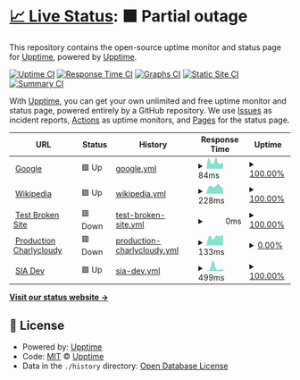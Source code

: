 # [📈 Live Status](https://upptime.github.io/upptime): <!--live status--> **🟧 Partial outage**

This repository contains the open-source uptime monitor and status page for [Upptime](https://upptime.js.org), powered by [Upptime](https://github.com/upptime/upptime).

[![Uptime CI](https://github.com/cbrunosps/statuspage/workflows/Uptime%20CI/badge.svg)](https://github.com/cbrunosps/statuspage/actions?query=workflow%3A%22Uptime+CI%22)
[![Response Time CI](https://github.com/cbrunosps/statuspage/workflows/Response%20Time%20CI/badge.svg)](https://github.com/cbrunosps/statuspage/actions?query=workflow%3A%22Response+Time+CI%22)
[![Graphs CI](https://github.com/cbrunosps/statuspage/workflows/Graphs%20CI/badge.svg)](https://github.com/cbrunosps/statuspage/actions?query=workflow%3A%22Graphs+CI%22)
[![Static Site CI](https://github.com/cbrunosps/statuspage/workflows/Static%20Site%20CI/badge.svg)](https://github.com/cbrunosps/statuspage/actions?query=workflow%3A%22Static+Site+CI%22)
[![Summary CI](https://github.com/cbrunosps/statuspage/workflows/Summary%20CI/badge.svg)](https://github.com/cbrunosps/statuspage/actions?query=workflow%3A%22Summary+CI%22)

With [Upptime](https://upptime.js.org), you can get your own unlimited and free uptime monitor and status page, powered entirely by a GitHub repository. We use [Issues](https://github.com/upptime/upptime/issues) as incident reports, [Actions](https://github.com/cbrunosps/statuspage/actions) as uptime monitors, and [Pages](https://upptime.github.io/upptime) for the status page.

<!--start: status pages-->
<!-- This summary is generated by Upptime (https://github.com/upptime/upptime) -->
<!-- Do not edit this manually, your changes will be overwritten -->
<!-- prettier-ignore -->
| URL | Status | History | Response Time | Uptime |
| --- | ------ | ------- | ------------- | ------ |
| <img alt="" src="https://favicons.githubusercontent.com/www.google.com" height="13"> [Google](https://www.google.com) | 🟩 Up | [google.yml](https://github.com/cbrunosps/statuspage/commits/HEAD/history/google.yml) | <details><summary><img alt="Response time graph" src="./graphs/google/response-time-week.png" height="20"> 84ms</summary><br><a href="https://cbrunosps.github.io/statuspage/history/google"><img alt="Response time 84" src="https://img.shields.io/endpoint?url=https%3A%2F%2Fraw.githubusercontent.com%2Fcbrunosps%2Fstatuspage%2FHEAD%2Fapi%2Fgoogle%2Fresponse-time.json"></a><br><a href="https://cbrunosps.github.io/statuspage/history/google"><img alt="24-hour response time 64" src="https://img.shields.io/endpoint?url=https%3A%2F%2Fraw.githubusercontent.com%2Fcbrunosps%2Fstatuspage%2FHEAD%2Fapi%2Fgoogle%2Fresponse-time-day.json"></a><br><a href="https://cbrunosps.github.io/statuspage/history/google"><img alt="7-day response time 84" src="https://img.shields.io/endpoint?url=https%3A%2F%2Fraw.githubusercontent.com%2Fcbrunosps%2Fstatuspage%2FHEAD%2Fapi%2Fgoogle%2Fresponse-time-week.json"></a><br><a href="https://cbrunosps.github.io/statuspage/history/google"><img alt="30-day response time 84" src="https://img.shields.io/endpoint?url=https%3A%2F%2Fraw.githubusercontent.com%2Fcbrunosps%2Fstatuspage%2FHEAD%2Fapi%2Fgoogle%2Fresponse-time-month.json"></a><br><a href="https://cbrunosps.github.io/statuspage/history/google"><img alt="1-year response time 84" src="https://img.shields.io/endpoint?url=https%3A%2F%2Fraw.githubusercontent.com%2Fcbrunosps%2Fstatuspage%2FHEAD%2Fapi%2Fgoogle%2Fresponse-time-year.json"></a></details> | <details><summary><a href="https://cbrunosps.github.io/statuspage/history/google">100.00%</a></summary><a href="https://cbrunosps.github.io/statuspage/history/google"><img alt="All-time uptime 100.00%" src="https://img.shields.io/endpoint?url=https%3A%2F%2Fraw.githubusercontent.com%2Fcbrunosps%2Fstatuspage%2FHEAD%2Fapi%2Fgoogle%2Fuptime.json"></a><br><a href="https://cbrunosps.github.io/statuspage/history/google"><img alt="24-hour uptime 100.00%" src="https://img.shields.io/endpoint?url=https%3A%2F%2Fraw.githubusercontent.com%2Fcbrunosps%2Fstatuspage%2FHEAD%2Fapi%2Fgoogle%2Fuptime-day.json"></a><br><a href="https://cbrunosps.github.io/statuspage/history/google"><img alt="7-day uptime 100.00%" src="https://img.shields.io/endpoint?url=https%3A%2F%2Fraw.githubusercontent.com%2Fcbrunosps%2Fstatuspage%2FHEAD%2Fapi%2Fgoogle%2Fuptime-week.json"></a><br><a href="https://cbrunosps.github.io/statuspage/history/google"><img alt="30-day uptime 100.00%" src="https://img.shields.io/endpoint?url=https%3A%2F%2Fraw.githubusercontent.com%2Fcbrunosps%2Fstatuspage%2FHEAD%2Fapi%2Fgoogle%2Fuptime-month.json"></a><br><a href="https://cbrunosps.github.io/statuspage/history/google"><img alt="1-year uptime 100.00%" src="https://img.shields.io/endpoint?url=https%3A%2F%2Fraw.githubusercontent.com%2Fcbrunosps%2Fstatuspage%2FHEAD%2Fapi%2Fgoogle%2Fuptime-year.json"></a></details>
| <img alt="" src="https://favicons.githubusercontent.com/en.wikipedia.org" height="13"> [Wikipedia](https://en.wikipedia.org) | 🟩 Up | [wikipedia.yml](https://github.com/cbrunosps/statuspage/commits/HEAD/history/wikipedia.yml) | <details><summary><img alt="Response time graph" src="./graphs/wikipedia/response-time-week.png" height="20"> 228ms</summary><br><a href="https://cbrunosps.github.io/statuspage/history/wikipedia"><img alt="Response time 228" src="https://img.shields.io/endpoint?url=https%3A%2F%2Fraw.githubusercontent.com%2Fcbrunosps%2Fstatuspage%2FHEAD%2Fapi%2Fwikipedia%2Fresponse-time.json"></a><br><a href="https://cbrunosps.github.io/statuspage/history/wikipedia"><img alt="24-hour response time 230" src="https://img.shields.io/endpoint?url=https%3A%2F%2Fraw.githubusercontent.com%2Fcbrunosps%2Fstatuspage%2FHEAD%2Fapi%2Fwikipedia%2Fresponse-time-day.json"></a><br><a href="https://cbrunosps.github.io/statuspage/history/wikipedia"><img alt="7-day response time 228" src="https://img.shields.io/endpoint?url=https%3A%2F%2Fraw.githubusercontent.com%2Fcbrunosps%2Fstatuspage%2FHEAD%2Fapi%2Fwikipedia%2Fresponse-time-week.json"></a><br><a href="https://cbrunosps.github.io/statuspage/history/wikipedia"><img alt="30-day response time 228" src="https://img.shields.io/endpoint?url=https%3A%2F%2Fraw.githubusercontent.com%2Fcbrunosps%2Fstatuspage%2FHEAD%2Fapi%2Fwikipedia%2Fresponse-time-month.json"></a><br><a href="https://cbrunosps.github.io/statuspage/history/wikipedia"><img alt="1-year response time 228" src="https://img.shields.io/endpoint?url=https%3A%2F%2Fraw.githubusercontent.com%2Fcbrunosps%2Fstatuspage%2FHEAD%2Fapi%2Fwikipedia%2Fresponse-time-year.json"></a></details> | <details><summary><a href="https://cbrunosps.github.io/statuspage/history/wikipedia">100.00%</a></summary><a href="https://cbrunosps.github.io/statuspage/history/wikipedia"><img alt="All-time uptime 100.00%" src="https://img.shields.io/endpoint?url=https%3A%2F%2Fraw.githubusercontent.com%2Fcbrunosps%2Fstatuspage%2FHEAD%2Fapi%2Fwikipedia%2Fuptime.json"></a><br><a href="https://cbrunosps.github.io/statuspage/history/wikipedia"><img alt="24-hour uptime 100.00%" src="https://img.shields.io/endpoint?url=https%3A%2F%2Fraw.githubusercontent.com%2Fcbrunosps%2Fstatuspage%2FHEAD%2Fapi%2Fwikipedia%2Fuptime-day.json"></a><br><a href="https://cbrunosps.github.io/statuspage/history/wikipedia"><img alt="7-day uptime 100.00%" src="https://img.shields.io/endpoint?url=https%3A%2F%2Fraw.githubusercontent.com%2Fcbrunosps%2Fstatuspage%2FHEAD%2Fapi%2Fwikipedia%2Fuptime-week.json"></a><br><a href="https://cbrunosps.github.io/statuspage/history/wikipedia"><img alt="30-day uptime 100.00%" src="https://img.shields.io/endpoint?url=https%3A%2F%2Fraw.githubusercontent.com%2Fcbrunosps%2Fstatuspage%2FHEAD%2Fapi%2Fwikipedia%2Fuptime-month.json"></a><br><a href="https://cbrunosps.github.io/statuspage/history/wikipedia"><img alt="1-year uptime 100.00%" src="https://img.shields.io/endpoint?url=https%3A%2F%2Fraw.githubusercontent.com%2Fcbrunosps%2Fstatuspage%2FHEAD%2Fapi%2Fwikipedia%2Fuptime-year.json"></a></details>
| <img alt="" src="https://favicons.githubusercontent.com/thissitedoesnotexist.koj.co" height="13"> [Test Broken Site](https://thissitedoesnotexist.koj.co) | 🟥 Down | [test-broken-site.yml](https://github.com/cbrunosps/statuspage/commits/HEAD/history/test-broken-site.yml) | <details><summary><img alt="Response time graph" src="./graphs/test-broken-site/response-time-week.png" height="20"> 0ms</summary><br><a href="https://cbrunosps.github.io/statuspage/history/test-broken-site"><img alt="Response time 0" src="https://img.shields.io/endpoint?url=https%3A%2F%2Fraw.githubusercontent.com%2Fcbrunosps%2Fstatuspage%2FHEAD%2Fapi%2Ftest-broken-site%2Fresponse-time.json"></a><br><a href="https://cbrunosps.github.io/statuspage/history/test-broken-site"><img alt="24-hour response time 0" src="https://img.shields.io/endpoint?url=https%3A%2F%2Fraw.githubusercontent.com%2Fcbrunosps%2Fstatuspage%2FHEAD%2Fapi%2Ftest-broken-site%2Fresponse-time-day.json"></a><br><a href="https://cbrunosps.github.io/statuspage/history/test-broken-site"><img alt="7-day response time 0" src="https://img.shields.io/endpoint?url=https%3A%2F%2Fraw.githubusercontent.com%2Fcbrunosps%2Fstatuspage%2FHEAD%2Fapi%2Ftest-broken-site%2Fresponse-time-week.json"></a><br><a href="https://cbrunosps.github.io/statuspage/history/test-broken-site"><img alt="30-day response time 0" src="https://img.shields.io/endpoint?url=https%3A%2F%2Fraw.githubusercontent.com%2Fcbrunosps%2Fstatuspage%2FHEAD%2Fapi%2Ftest-broken-site%2Fresponse-time-month.json"></a><br><a href="https://cbrunosps.github.io/statuspage/history/test-broken-site"><img alt="1-year response time 0" src="https://img.shields.io/endpoint?url=https%3A%2F%2Fraw.githubusercontent.com%2Fcbrunosps%2Fstatuspage%2FHEAD%2Fapi%2Ftest-broken-site%2Fresponse-time-year.json"></a></details> | <details><summary><a href="https://cbrunosps.github.io/statuspage/history/test-broken-site">100.00%</a></summary><a href="https://cbrunosps.github.io/statuspage/history/test-broken-site"><img alt="All-time uptime 100.00%" src="https://img.shields.io/endpoint?url=https%3A%2F%2Fraw.githubusercontent.com%2Fcbrunosps%2Fstatuspage%2FHEAD%2Fapi%2Ftest-broken-site%2Fuptime.json"></a><br><a href="https://cbrunosps.github.io/statuspage/history/test-broken-site"><img alt="24-hour uptime 100.00%" src="https://img.shields.io/endpoint?url=https%3A%2F%2Fraw.githubusercontent.com%2Fcbrunosps%2Fstatuspage%2FHEAD%2Fapi%2Ftest-broken-site%2Fuptime-day.json"></a><br><a href="https://cbrunosps.github.io/statuspage/history/test-broken-site"><img alt="7-day uptime 100.00%" src="https://img.shields.io/endpoint?url=https%3A%2F%2Fraw.githubusercontent.com%2Fcbrunosps%2Fstatuspage%2FHEAD%2Fapi%2Ftest-broken-site%2Fuptime-week.json"></a><br><a href="https://cbrunosps.github.io/statuspage/history/test-broken-site"><img alt="30-day uptime 100.00%" src="https://img.shields.io/endpoint?url=https%3A%2F%2Fraw.githubusercontent.com%2Fcbrunosps%2Fstatuspage%2FHEAD%2Fapi%2Ftest-broken-site%2Fuptime-month.json"></a><br><a href="https://cbrunosps.github.io/statuspage/history/test-broken-site"><img alt="1-year uptime 100.00%" src="https://img.shields.io/endpoint?url=https%3A%2F%2Fraw.githubusercontent.com%2Fcbrunosps%2Fstatuspage%2FHEAD%2Fapi%2Ftest-broken-site%2Fuptime-year.json"></a></details>
| <img alt="" src="https://favicons.githubusercontent.com/produccion.charlycloudy.com" height="13"> [Production Charlycloudy](http://produccion.charlycloudy.com) | 🟥 Down | [production-charlycloudy.yml](https://github.com/cbrunosps/statuspage/commits/HEAD/history/production-charlycloudy.yml) | <details><summary><img alt="Response time graph" src="./graphs/production-charlycloudy/response-time-week.png" height="20"> 133ms</summary><br><a href="https://cbrunosps.github.io/statuspage/history/production-charlycloudy"><img alt="Response time 133" src="https://img.shields.io/endpoint?url=https%3A%2F%2Fraw.githubusercontent.com%2Fcbrunosps%2Fstatuspage%2FHEAD%2Fapi%2Fproduction-charlycloudy%2Fresponse-time.json"></a><br><a href="https://cbrunosps.github.io/statuspage/history/production-charlycloudy"><img alt="24-hour response time 81" src="https://img.shields.io/endpoint?url=https%3A%2F%2Fraw.githubusercontent.com%2Fcbrunosps%2Fstatuspage%2FHEAD%2Fapi%2Fproduction-charlycloudy%2Fresponse-time-day.json"></a><br><a href="https://cbrunosps.github.io/statuspage/history/production-charlycloudy"><img alt="7-day response time 133" src="https://img.shields.io/endpoint?url=https%3A%2F%2Fraw.githubusercontent.com%2Fcbrunosps%2Fstatuspage%2FHEAD%2Fapi%2Fproduction-charlycloudy%2Fresponse-time-week.json"></a><br><a href="https://cbrunosps.github.io/statuspage/history/production-charlycloudy"><img alt="30-day response time 133" src="https://img.shields.io/endpoint?url=https%3A%2F%2Fraw.githubusercontent.com%2Fcbrunosps%2Fstatuspage%2FHEAD%2Fapi%2Fproduction-charlycloudy%2Fresponse-time-month.json"></a><br><a href="https://cbrunosps.github.io/statuspage/history/production-charlycloudy"><img alt="1-year response time 133" src="https://img.shields.io/endpoint?url=https%3A%2F%2Fraw.githubusercontent.com%2Fcbrunosps%2Fstatuspage%2FHEAD%2Fapi%2Fproduction-charlycloudy%2Fresponse-time-year.json"></a></details> | <details><summary><a href="https://cbrunosps.github.io/statuspage/history/production-charlycloudy">0.00%</a></summary><a href="https://cbrunosps.github.io/statuspage/history/production-charlycloudy"><img alt="All-time uptime 0.00%" src="https://img.shields.io/endpoint?url=https%3A%2F%2Fraw.githubusercontent.com%2Fcbrunosps%2Fstatuspage%2FHEAD%2Fapi%2Fproduction-charlycloudy%2Fuptime.json"></a><br><a href="https://cbrunosps.github.io/statuspage/history/production-charlycloudy"><img alt="24-hour uptime 0.00%" src="https://img.shields.io/endpoint?url=https%3A%2F%2Fraw.githubusercontent.com%2Fcbrunosps%2Fstatuspage%2FHEAD%2Fapi%2Fproduction-charlycloudy%2Fuptime-day.json"></a><br><a href="https://cbrunosps.github.io/statuspage/history/production-charlycloudy"><img alt="7-day uptime 0.00%" src="https://img.shields.io/endpoint?url=https%3A%2F%2Fraw.githubusercontent.com%2Fcbrunosps%2Fstatuspage%2FHEAD%2Fapi%2Fproduction-charlycloudy%2Fuptime-week.json"></a><br><a href="https://cbrunosps.github.io/statuspage/history/production-charlycloudy"><img alt="30-day uptime 0.00%" src="https://img.shields.io/endpoint?url=https%3A%2F%2Fraw.githubusercontent.com%2Fcbrunosps%2Fstatuspage%2FHEAD%2Fapi%2Fproduction-charlycloudy%2Fuptime-month.json"></a><br><a href="https://cbrunosps.github.io/statuspage/history/production-charlycloudy"><img alt="1-year uptime 0.00%" src="https://img.shields.io/endpoint?url=https%3A%2F%2Fraw.githubusercontent.com%2Fcbrunosps%2Fstatuspage%2FHEAD%2Fapi%2Fproduction-charlycloudy%2Fuptime-year.json"></a></details>
| <img alt="" src="https://favicons.githubusercontent.com/web.sia.dev.principal.com.mx" height="13"> [SIA Dev](https://web.sia.dev.principal.com.mx) | 🟩 Up | [sia-dev.yml](https://github.com/cbrunosps/statuspage/commits/HEAD/history/sia-dev.yml) | <details><summary><img alt="Response time graph" src="./graphs/sia-dev/response-time-week.png" height="20"> 499ms</summary><br><a href="https://cbrunosps.github.io/statuspage/history/sia-dev"><img alt="Response time 499" src="https://img.shields.io/endpoint?url=https%3A%2F%2Fraw.githubusercontent.com%2Fcbrunosps%2Fstatuspage%2FHEAD%2Fapi%2Fsia-dev%2Fresponse-time.json"></a><br><a href="https://cbrunosps.github.io/statuspage/history/sia-dev"><img alt="24-hour response time 320" src="https://img.shields.io/endpoint?url=https%3A%2F%2Fraw.githubusercontent.com%2Fcbrunosps%2Fstatuspage%2FHEAD%2Fapi%2Fsia-dev%2Fresponse-time-day.json"></a><br><a href="https://cbrunosps.github.io/statuspage/history/sia-dev"><img alt="7-day response time 499" src="https://img.shields.io/endpoint?url=https%3A%2F%2Fraw.githubusercontent.com%2Fcbrunosps%2Fstatuspage%2FHEAD%2Fapi%2Fsia-dev%2Fresponse-time-week.json"></a><br><a href="https://cbrunosps.github.io/statuspage/history/sia-dev"><img alt="30-day response time 499" src="https://img.shields.io/endpoint?url=https%3A%2F%2Fraw.githubusercontent.com%2Fcbrunosps%2Fstatuspage%2FHEAD%2Fapi%2Fsia-dev%2Fresponse-time-month.json"></a><br><a href="https://cbrunosps.github.io/statuspage/history/sia-dev"><img alt="1-year response time 499" src="https://img.shields.io/endpoint?url=https%3A%2F%2Fraw.githubusercontent.com%2Fcbrunosps%2Fstatuspage%2FHEAD%2Fapi%2Fsia-dev%2Fresponse-time-year.json"></a></details> | <details><summary><a href="https://cbrunosps.github.io/statuspage/history/sia-dev">100.00%</a></summary><a href="https://cbrunosps.github.io/statuspage/history/sia-dev"><img alt="All-time uptime 100.00%" src="https://img.shields.io/endpoint?url=https%3A%2F%2Fraw.githubusercontent.com%2Fcbrunosps%2Fstatuspage%2FHEAD%2Fapi%2Fsia-dev%2Fuptime.json"></a><br><a href="https://cbrunosps.github.io/statuspage/history/sia-dev"><img alt="24-hour uptime 100.00%" src="https://img.shields.io/endpoint?url=https%3A%2F%2Fraw.githubusercontent.com%2Fcbrunosps%2Fstatuspage%2FHEAD%2Fapi%2Fsia-dev%2Fuptime-day.json"></a><br><a href="https://cbrunosps.github.io/statuspage/history/sia-dev"><img alt="7-day uptime 100.00%" src="https://img.shields.io/endpoint?url=https%3A%2F%2Fraw.githubusercontent.com%2Fcbrunosps%2Fstatuspage%2FHEAD%2Fapi%2Fsia-dev%2Fuptime-week.json"></a><br><a href="https://cbrunosps.github.io/statuspage/history/sia-dev"><img alt="30-day uptime 100.00%" src="https://img.shields.io/endpoint?url=https%3A%2F%2Fraw.githubusercontent.com%2Fcbrunosps%2Fstatuspage%2FHEAD%2Fapi%2Fsia-dev%2Fuptime-month.json"></a><br><a href="https://cbrunosps.github.io/statuspage/history/sia-dev"><img alt="1-year uptime 100.00%" src="https://img.shields.io/endpoint?url=https%3A%2F%2Fraw.githubusercontent.com%2Fcbrunosps%2Fstatuspage%2FHEAD%2Fapi%2Fsia-dev%2Fuptime-year.json"></a></details>

<!--end: status pages-->

[**Visit our status website →**](https://upptime.github.io/upptime)

## 📄 License

- Powered by: [Upptime](https://github.com/upptime/upptime)
- Code: [MIT](./LICENSE) © [Upptime](https://upptime.js.org)
- Data in the `./history` directory: [Open Database License](https://opendatacommons.org/licenses/odbl/1-0/)
